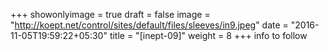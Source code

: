 +++
showonlyimage = true
draft = false
image = "http://koept.net/control/sites/default/files/sleeves/in9.jpeg"
date = "2016-11-05T19:59:22+05:30"
title = "[inept-09]"
weight = 8
+++
info to follow
